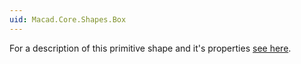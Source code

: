 ```yaml
---
uid: Macad.Core.Shapes.Box
---
```

For a description of this primitive shape and it's properties [see here](xref:5da4906e-c86b-4f91-8b30-f5163e152d0e).